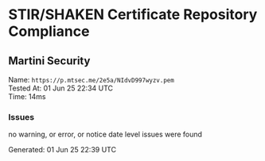 # STIR/SHAKEN Certificate Repository Compliance

## Martini Security

Name: `https://p.mtsec.me/2e5a/NIdvD997wyzv.pem`\
Tested At: 01 Jun 25 22:34 UTC\
Time: 14ms

### Issues

no warning, or error, or notice date level issues were found

Generated: 01 Jun 25 22:39 UTC